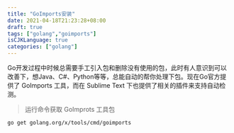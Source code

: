 ```yaml
---
title: "GoImports安装"
date: 2021-04-18T21:23:28+08:00
draft: true
tags: ["golang","goimports"]
isCJKLanguage: true
categories: ["golang"]
---
```


Go开发过程中时候总需要手工引入包和删除没有使用的包，此时有人意识到可以改善下，想Java、C#、Python等等，总能自动的帮你处理下包。现在Go官方提供了 GoImports 工具，而在 Sublime Text 下也提供了相关的插件来支持自动检测。
> 运行命令获取 GoImprots 工具包
```shell
go get golang.org/x/tools/cmd/goimports
```